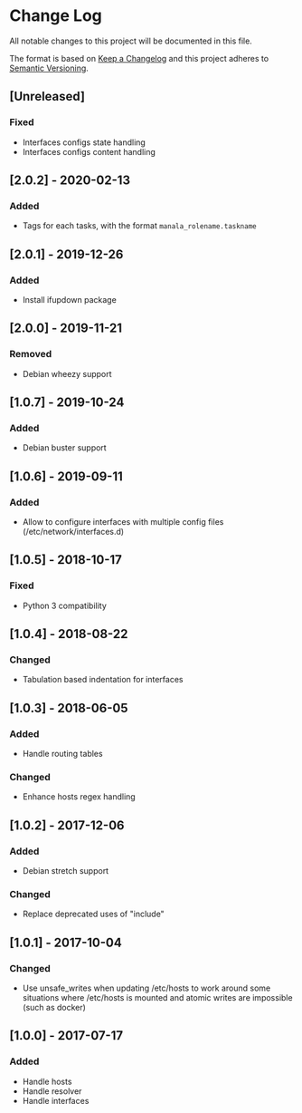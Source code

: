 # Change Log
All notable changes to this project will be documented in this file.

The format is based on [Keep a Changelog](http://keepachangelog.com/)
and this project adheres to [Semantic Versioning](http://semver.org/).

## [Unreleased]
### Fixed
- Interfaces configs state handling
- Interfaces configs content handling

## [2.0.2] - 2020-02-13
### Added
- Tags for each tasks, with the format `manala_rolename.taskname`

## [2.0.1] - 2019-12-26
### Added
- Install ifupdown package

## [2.0.0] - 2019-11-21
### Removed
- Debian wheezy support

## [1.0.7] - 2019-10-24
### Added
- Debian buster support

## [1.0.6] - 2019-09-11
### Added
- Allow to configure interfaces with multiple config files (/etc/network/interfaces.d)

## [1.0.5] - 2018-10-17
### Fixed
- Python 3 compatibility

## [1.0.4] - 2018-08-22
### Changed
- Tabulation based indentation for interfaces

## [1.0.3] - 2018-06-05
### Added
- Handle routing tables

### Changed
- Enhance hosts regex handling

## [1.0.2] - 2017-12-06
### Added
- Debian stretch support

### Changed
- Replace deprecated uses of "include"

## [1.0.1] - 2017-10-04
### Changed
- Use unsafe_writes when updating /etc/hosts to work around some situations
  where /etc/hosts is mounted and atomic writes are impossible (such as docker)

## [1.0.0] - 2017-07-17
### Added
- Handle hosts
- Handle resolver
- Handle interfaces
